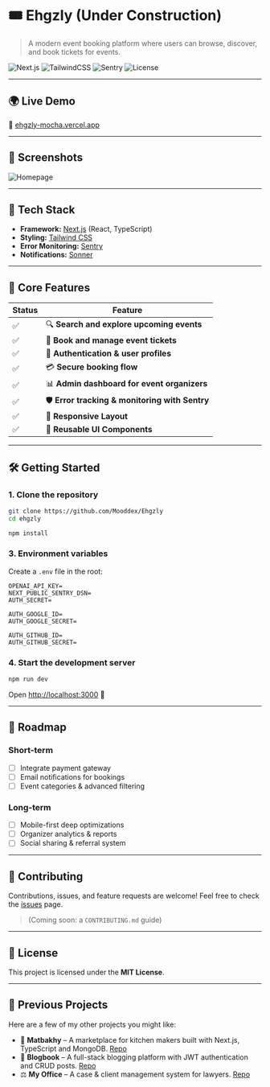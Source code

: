 # 🎟️ Ehgzly (Under Construction)

> A modern event booking platform where users can browse, discover, and book tickets for events.

![Next.js](https://img.shields.io/badge/Next.js-15-black?logo=next.js)
![TailwindCSS](https://img.shields.io/badge/TailwindCSS-3.x-38B2AC?logo=tailwind-css)
![Sentry](https://img.shields.io/badge/Sentry-Monitoring-red?logo=sentry)
![License](https://img.shields.io/badge/License-MIT-green)

---

## 🌍 Live Demo  
🔗 [ehgzly-mocha.vercel.app](https://ehgzly-mocha.vercel.app/)

---

## 📸 Screenshots

![Homepage](https://res.cloudinary.com/deq0w5tnr/image/upload/v1756643729/screencapture-ehgzly-mocha-vercel-app-2025-08-31-15_32_54_p6f3az.png)

---

## 🚀 Tech Stack

- **Framework:** [Next.js](https://nextjs.org/) (React, TypeScript)
- **Styling:** [Tailwind CSS](https://tailwindcss.com/)
- **Error Monitoring:** [Sentry](https://sentry.io/)
- **Notifications:** [Sonner](https://sonner.io/)

---

## 🧩 Core Features

| Status | Feature                                                |
| ------ | ------------------------------------------------------ |
| ✅     | 🔍 **Search and explore upcoming events**               |
| ✅     | 🎫 **Book and manage event tickets**                    |
| ✅     | 👤 **Authentication & user profiles**                   |
| ✅     | 💳 **Secure booking flow**                              |
| ✅     | 📊 **Admin dashboard for event organizers**             |
| ✅     | 🛡️ **Error tracking & monitoring with Sentry**           |
| ✅     | 📱 **Responsive Layout**                                |
| ✅     | 🎨 **Reusable UI Components**                           |

---

## 🛠️ Getting Started

### 1. Clone the repository

```bash
git clone https://github.com/Mooddex/Ehgzly
cd ehgzly
````

```bash
npm install
```

### 3. Environment variables

Create a `.env` file in the root:

```env
OPENAI_API_KEY=
NEXT_PUBLIC_SENTRY_DSN=
AUTH_SECRET=

AUTH_GOOGLE_ID=
AUTH_GOOGLE_SECRET=

AUTH_GITHUB_ID=
AUTH_GITHUB_SECRET=
```

### 4. Start the development server

```bash
npm run dev
```

Open [http://localhost:3000](http://localhost:3000) 🚀

---

## 📌 Roadmap

### Short-term

* [ ] Integrate payment gateway
* [ ] Email notifications for bookings
* [ ] Event categories & advanced filtering

### Long-term

* [ ] Mobile-first deep optimizations
* [ ] Organizer analytics & reports
* [ ] Social sharing & referral system

---

## 🤝 Contributing

Contributions, issues, and feature requests are welcome!
Feel free to check the [issues](../../issues) page.

> (Coming soon: a `CONTRIBUTING.md` guide)

---

## 📜 License

This project is licensed under the **MIT License**.

---

## 📂 Previous Projects

Here are a few of my other projects you might like:

* 🥘 **Matbakhy** – A marketplace for kitchen makers built with Next.js, TypeScript and MongoDB. [Repo](https://github.com/Mooddex/matbakhy)
* 📝 **Blogbook** – A full-stack blogging platform with JWT authentication and CRUD posts. [Repo](https://github.com/Mooddex/Blogbook)
* ⚖️ **My Office** – A case & client management system for lawyers. [Repo](https://github.com/Mooddex/My-Office)

```